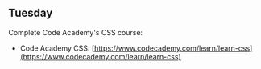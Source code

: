 ## Tuesday

Complete Code Academy's CSS course:
* Code Academy CSS: [https://www.codecademy.com/learn/learn-css](https://www.codecademy.com/learn/learn-css)
